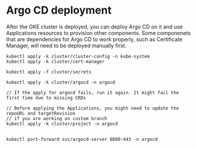 # Argo CD deployment

After the GKE cluster is deployed, you can deploy Argo CD on it and use Applications resources to provision other
components. Some componenets that are dependencies for Argo CD to work properly, such as Certificate Manager, will
need to be deployed manually first.

```
kubectl apply -k cluster/cluster-config -n kube-system
kubectl apply -k cluster/cert-manager

kubectl apply -f cluster/secrets

kubectl apply -k cluster/argocd -n argocd

// If the apply for argocd fails, run it again. It might fail the first time due to missing CRDs

// Before applying the Applications, you might need to update the repoURL and targetRevision
// if you are working on custom branch
kubectl apply -k cluster/project -n argocd


kubectl port-forward svc/argocd-server 8080:443 -n argocd
```
